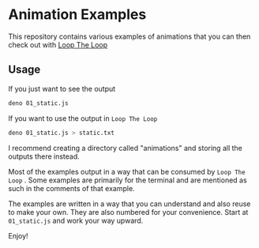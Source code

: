 # Animation Examples

This repository contains various examples of animations that you can then check out with [Loop The Loop](https://step.github.io/loop-the-loop)

## Usage

If you just want to see the output 

```sh
deno 01_static.js 
```


If you want to use the output in `Loop The Loop`

```sh
deno 01_static.js > static.txt
```

I recommend creating a directory called "animations" and storing all the outputs there instead.

Most of the examples output in a way that can be consumed by `Loop The Loop` . Some examples are primarily for the terminal and are mentioned as such in the comments of that example.

The examples are written in a way that you can understand and also reuse to make your own. They are also numbered for your convenience. Start at `01_static.js` and work your way upward.

Enjoy!
